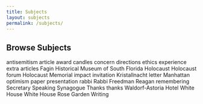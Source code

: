```yaml
---
title: Subjects
layout: subjects
permalink: /subjects/
---
```


## Browse Subjects

antisemitism
article
award
candles
concern
directions
ethics
experience
extra articles
Fagin
Historical Museum of South Florida
Holocaust
Holocaust forum
Holocaust Memorial
impact
invitation
Kristallnacht
letter
Manhattan
optimism
paper
presentation
rabbi
Rabbi Freedman
Reagan
remembering
Secretary
Speaking
Synagogue
Thanks
thanks
Waldorf-Astoria Hotel
White House
White House Rose Garden
Writing




